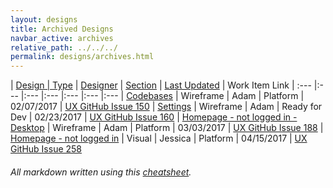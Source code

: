 ```yaml
---
layout: designs
title: Archived Designs
navbar_active: archives
relative_path: ../../../
permalink: designs/archives.html
---
```

<style>
  .design-legend {
    display: none;
  }
</style>

| <a href="javascript:SortTable(0);" id="designTableTitle" class="sort">Design | <a href="javascript:SortTable(1);" id="designTableType" class="sort">Type</a> | <a href="javascript:SortTable(2);" id="designTableDesigner" class="sort">Designer</a> | <a href="javascript:SortTable(3);" id="designTableStatus" class="sort">Section<a/> | <a href="javascript:SortTable(4, 'D', 'mdy');" id="designTableUpdate" class="sort">Last Updated</a> | <span id="designTableWILinks">Work Item Link</span>
| :---                                              |:---                   |:---           |:---               |:---               |:---                                                                                                      |:---
| [Codebases](https://redhat.invisionapp.com/share/FXACSF1AP)                       | Wireframe             | Adam           | Platform     | 02/07/2017        | [UX GitHub Issue 150](https://github.com/fabric8-ui/fabric8-ux/issues/150)
| [Settings](https://redhat.invisionapp.com/share/7XAIMZBBK)                        | Wireframe             | Adam           | Ready for Dev    | 02/23/2017        | [UX GitHub Issue 160](https://github.com/fabric8-ui/fabric8-ux/issues/160)
| [Homepage - not logged in - Desktop](https://redhat.invisionapp.com/share/3UAMWOEF4)  | Wireframe     | Adam           | Platform     | 03/03/2017        | [UX GitHub Issue 188](https://github.com/fabric8-ui/fabric8-ux/issues/188)
| [Homepage - not logged in](https://redhat.invisionapp.com/share/8FB4YEY2W)            | Visual        | Jessica        | Platform     | 04/15/2017        | [UX GitHub Issue 258](https://github.com/fabric8-ui/fabric8-ux/issues/258)

###### All markdown written using this [cheatsheet](https://github.com/adam-p/markdown-here/wiki/Markdown-Cheatsheet).
